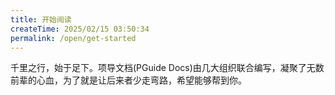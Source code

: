 ```yaml
---
title: 开始阅读
createTime: 2025/02/15 03:50:34
permalink: /open/get-started
---
```


千里之行，始于足下。项导文档(PGuide Docs)由几大组织联合编写，凝聚了无数前辈的心血，为了就是让后来者少走弯路，希望能够帮到你。

